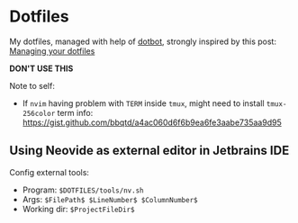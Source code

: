 # Dotfiles

My dotfiles, managed with help of
[dotbot](https://github.com/anishathalye/dotbot), strongly inspired by this
post: [Managing your dotfiles](https://github.com/anishathalye/dotbot)

**DON'T USE THIS**

Note to self:

- If `nvim` having problem with `TERM` inside `tmux`, might need to install
  `tmux-256color` term info: https://gist.github.com/bbqtd/a4ac060d6f6b9ea6fe3aabe735aa9d95

## Using Neovide as external editor in Jetbrains IDE

Config external tools:

- Program: `$DOTFILES/tools/nv.sh`
- Args: `$FilePath$ $LineNumber$ $ColumnNumber$`
- Working dir: `$ProjectFileDir$`
